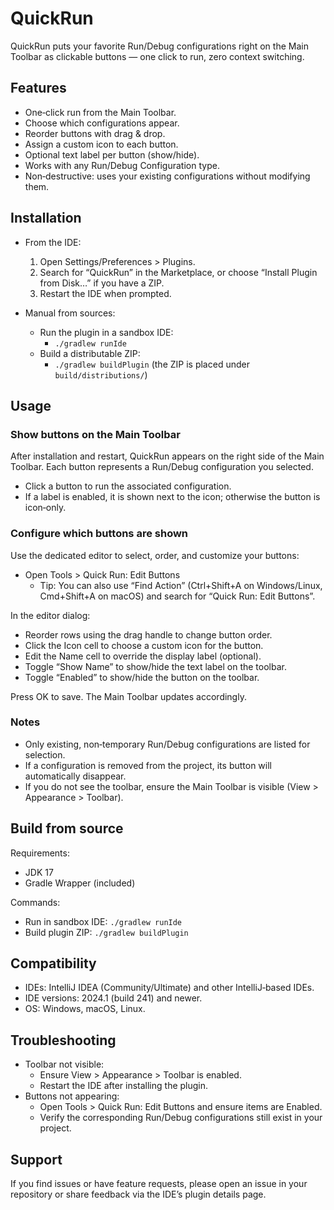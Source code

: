 # QuickRun

QuickRun puts your favorite Run/Debug configurations right on the Main Toolbar as clickable buttons — one click to run, zero context switching.

## Features
- One‑click run from the Main Toolbar.
- Choose which configurations appear.
- Reorder buttons with drag & drop.
- Assign a custom icon to each button.
- Optional text label per button (show/hide).
- Works with any Run/Debug Configuration type.
- Non‑destructive: uses your existing configurations without modifying them.

## Installation
- From the IDE:
  1. Open Settings/Preferences > Plugins.
  2. Search for “QuickRun” in the Marketplace, or choose “Install Plugin from Disk…” if you have a ZIP.
  3. Restart the IDE when prompted.

- Manual from sources:
  - Run the plugin in a sandbox IDE:
    - `./gradlew runIde`
  - Build a distributable ZIP:
    - `./gradlew buildPlugin` (the ZIP is placed under `build/distributions/`)

## Usage

### Show buttons on the Main Toolbar
After installation and restart, QuickRun appears on the right side of the Main Toolbar. Each button represents a Run/Debug configuration you selected.

- Click a button to run the associated configuration.
- If a label is enabled, it is shown next to the icon; otherwise the button is icon‑only.

### Configure which buttons are shown
Use the dedicated editor to select, order, and customize your buttons:

- Open Tools > Quick Run: Edit Buttons
  - Tip: You can also use “Find Action” (Ctrl+Shift+A on Windows/Linux, Cmd+Shift+A on macOS) and search for “Quick Run: Edit Buttons”.

In the editor dialog:
- Reorder rows using the drag handle to change button order.
- Click the Icon cell to choose a custom icon for the button.
- Edit the Name cell to override the display label (optional).
- Toggle “Show Name” to show/hide the text label on the toolbar.
- Toggle “Enabled” to show/hide the button on the toolbar.

Press OK to save. The Main Toolbar updates accordingly.

### Notes
- Only existing, non‑temporary Run/Debug configurations are listed for selection.
- If a configuration is removed from the project, its button will automatically disappear.
- If you do not see the toolbar, ensure the Main Toolbar is visible (View > Appearance > Toolbar).

## Build from source
Requirements:
- JDK 17
- Gradle Wrapper (included)

Commands:
- Run in sandbox IDE: `./gradlew runIde`
- Build plugin ZIP: `./gradlew buildPlugin`

## Compatibility
- IDEs: IntelliJ IDEA (Community/Ultimate) and other IntelliJ‑based IDEs.
- IDE versions: 2024.1 (build 241) and newer.
- OS: Windows, macOS, Linux.

## Troubleshooting
- Toolbar not visible:
  - Ensure View > Appearance > Toolbar is enabled.
  - Restart the IDE after installing the plugin.
- Buttons not appearing:
  - Open Tools > Quick Run: Edit Buttons and ensure items are Enabled.
  - Verify the corresponding Run/Debug configurations still exist in your project.

## Support
If you find issues or have feature requests, please open an issue in your repository or share feedback via the IDE’s plugin details page.
